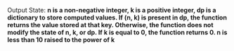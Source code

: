 Output State: **n is a non-negative integer, k is a positive integer, dp is a dictionary to store computed values. If (n, k) is present in dp, the function returns the value stored at that key. Otherwise, the function does not modify the state of n, k, or dp. If k is equal to 0, the function returns 0. n is less than 10 raised to the power of k**